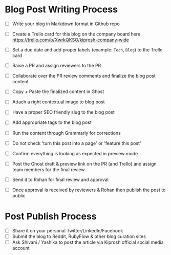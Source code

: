 # Blog Post Writing Process

- [ ] Write your blog in Markdown format in Github repo
- [ ] Create a Trello card for this blog on the company board here https://trello.com/b/XwrkQKSO/kiprosh-company-wide
- [ ] Set a due date and add proper labels (example: `Tech`, `Blog`) to the Trello card
- [ ] Raise a PR and assign reviewers to the PR
- [ ] Collaborate over the PR review comments and finalize the blog post content
- [ ] Copy + Paste the finalized content in Ghost
- [ ] Attach a right contextual image to blog post
- [ ] Have a proper SEO friendly slug to the blog post
- [ ] Add appropriate tags to the blog post
- [ ] Run the content through Grammarly for corrections
- [ ] Do not check 'turn this post into a page' or 'feature this post'
- [ ] Confirm everything is looking as expected in preview mode
- [ ] Post the Ghost draft & preview link on the PR (and Trello) and assign team members for the final review
- [ ] Send it to Rohan for final review and approval
- [ ] Once approval is received by reviewers & Rohan then publish the post to public


# Post Publish Process
- [ ] Share it on your personal Twitter/LinkedIn/Facebook
- [ ] Submit the blog to Reddit, RubyFlow & other blog curation sites
- [ ] Ask Shivani / Yashika to post the article via Kiprosh official social media account
